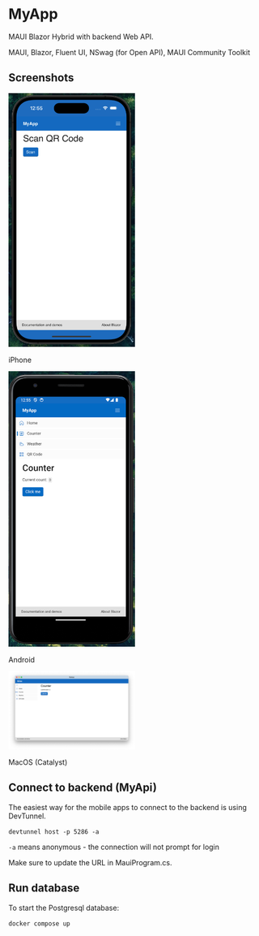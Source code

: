 # MyApp

MAUI Blazor Hybrid with backend Web API.

MAUI, Blazor, Fluent UI, NSwag (for Open API), MAUI Community Toolkit

## Screenshots

<img src="Screenshots/iPhone.png" width='250'>

iPhone

<img src="Screenshots/Android.png" width='250'>

Android

<img src="Screenshots/MacCatalyst.png" width='250'>

MacOS (Catalyst)

## Connect to backend (MyApi)

The easiest way for the mobile apps to connect to the backend is using DevTunnel.

```
devtunnel host -p 5286 -a
```

``-a`` means anonymous - the connection will not prompt for login

Make sure to update the URL in MauiProgram.cs.

## Run database

To start the Postgresql database:

```
docker compose up
```
